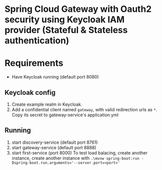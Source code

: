 # Spring Cloud Gateway with Oauth2 security using Keycloak IAM provider (Stateful & Stateless authentication)
# Requirements
* Have Keycloak running (default port 8080)
## Keycloak config
1. Create example realm in Keycloak. 
2. Add a confidential client named `gateway`, with valid redirection urls as `*`. Copy its secret to gateway-service's application.yml
## Running
1. start discovery-service (default port 8761)
2. start gateway-service (default port 8888)
3. start first-service (port 8000)
To test load balacing, create another instance, create another instance with `.\mvnw spring-boot:run -Dspring-boot.run.arguments='--server.port=<port>'`
